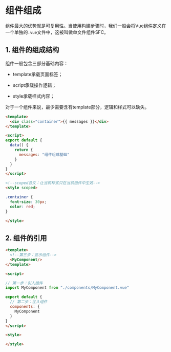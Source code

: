 # 组件组成

组件最大的优势就是可复用性。当使用构建步骤时，我们一般会将Vue组件定义在一个单独的`.vue`文件中，这被叫做单文件组件SFC。

## 1. 组件的组成结构

组件一般包含三部分基础内容：

- template承载页面标签；

- script承载操作逻辑；

- style承载样式内容；

对于一个组件来说，最少需要含有template部分，逻辑和样式可以缺失。

```html
<template>
  <div class="container">{{ messages }}</div>
</template>

<script>
export default {
  data() {
    return {
      messages: "组件组成基础"
    }
  }
}
</script>

<!--scoped含义：让当前样式只在当前组件中生效-->
<style scoped>

.container {
  font-size: 30px;
  color: red;
}

</style>
```

## 2. 组件的引用

```html
<template>
  <!--第三步：显示组件-->
  <MyComponent/>
</template>

<script>

// 第一步：引入组件
import MyComponent from "./components/MyComponent.vue"

export default {
  // 第二步：注入组件
  components: {
    MyComponent
  }
}
</script>

<style>

</style>
```
